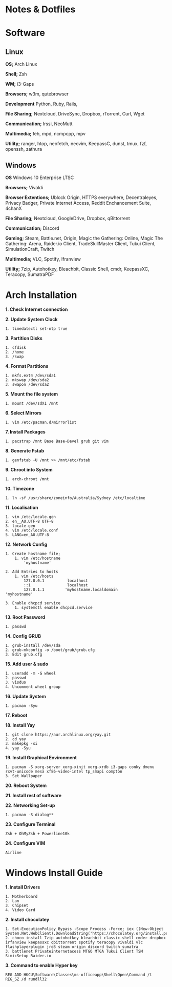# Notes & Dotfiles

# Software
## Linux
**OS;**
Arch Linux

**Shell;**
Zsh

**WM;**
i3-Gaps

**Browsers;**
w3m, qutebrowser

**Development**
Python, Ruby, Rails, 

**File Sharing;**
Nextcloud, DriveSync, Dropbox, rTorrent, Curl, Wget

**Communication;**
Irssi, NeoMutt

**Multimedia;**
feh, mpd, ncmpcpp, mpv

**Utility;**
ranger, htop, neofetch, neovim, KeepassC, dunst, tmux, fzf, openssh, zathura

## Windows
**OS**
Windows 10 Enterprise LTSC

**Browsers;**
Vivaldi 

**Browser Extentions;**
Ublock Origin, HTTPS everywhere, Decentraleyes, Privacy Badger, Private Internet Access, Reddit Enchancement Suite, 4chanX

**File Sharing;**
Nextcloud, GoogleDrive, Dropbox, qBittorrent

**Communication;**
Discord 

**Gaming;**
Steam, Battle.net, Origin, Magic the Gathering: Online, Magic The Gathering: Arena, Raider.io Client, TradeSkillMaster Client, Tukui Client, SimulationCraft, Twitch

**Multimedia;**
VLC, Spotify, Ifranview

**Utility;**
7zip, Autohotkey, Bleachbit, Classic Shell, cmdr, KeepassXC, Teracopy, SumatraPDF

# Arch Installation
**1. Check Internet connection**

**2. Update System Clock**

    1. timedatectl set-ntp true
    
**3. Partition Disks**

    1. cfdisk
    2. /home
    3. /swap
    
**4. Format Partitions**

    1. mkfs.ext4 /dev/sda1    
    2. mkswap /dev/sda2    
    3. swapon /dev/sda2
    
**5. Mount the file system**

    1. mount /dev/sdX1 /mnt
    
**6. Select Mirrors**

    1. vim /etc/pacman.d/mirrorlist
    
**7. Install Packages**

    1. pacstrap /mnt Base Base-Devel grub git vim
    
**8. Generate Fstab**

    1. genfstab -U /mnt >> /mnt/etc/fstab
    
**9. Chroot into System**

    1. arch-chroot /mnt
    
**10. Timezone**

    1. ln -sf /usr/share/zoneinfo/Australia/Sydney /etc/localtime
    
**11. Localisation**

    1. vim /etc/locale.gen    
    2. en__AU.UTF-8 UTF-8    
    3. locale-gen    
    4. vim /etc/locale.conf    
    5. LANG=en_AU.UTF-8
    
**12. Network Config**

    1. Create hostname file;    
        1. vim /etc/hostname        
            'myhostname'        
            
    2. Add Entries to hosts    
        1. vim /etc/hosts        
            127.0.0.1          localhost            
            ::1                localhost            
            127.0.1.1         'myhostname.localdomain          'myhostname'
            
    3. Enable dhcpcd service    
        1. systemctl enable dhcpcd.service
        
**13. Root Password**

    1. passwd
    
**14. Config GRUB**

    1. grub-install /dev/sda    
    2. grub-mkconfig -o /boot/grub/grub.cfg    
    3. Edit grub.cfg
    
**15. Add user & sudo**

    1. useradd -m -G wheel     
    2. passwd
    3. visduo    
    4. Uncomment wheel group    
    
**16. Update System**

    1. pacman -Syu
    
**17. Reboot**

**18. Install Yay**

    1. git clone https://aur.archlinux.org/yay.git    
    2. cd yay    
    3. makepkg -si    
    4. yay -Syu
    
**19. Install Graphical Environment**

    1. pacman -S xorg-server xorg-xinit xorg-xrdb i3-gaps conky dmenu rxvt-unicode mesa xf86-video-intel tp_smapi compton    
    3. Set Wallpaper
    
**20. Reboot System**

**21. Install rest of software**

**22. Networking Set-up**

    1. pacman -S dialog**
    
**23. Configure Terminal**

    Zsh + OhMyZsh + Powerline10k
    
**24. Configure VIM**

    Airline
    
# Windows Install Guide

**1. Install Drivers**

    1. Motherboard    
    2. Lan    
    3. Chipset
    4. Video Card

**2. Install chocolatey**

    1. Set-ExecutionPolicy Bypass -Scope Process -Force; iex ((New-Object System.Net.WebClient).DownloadString('https://chocolatey.org/install.ps1'))
    2. choco install 7zip autohotkey bleachbit classic-shell cmder dropbox irfanview keepassxc qbittorrent spotify teracopy vivaldi vlc flashplayerplugin jre8 steam origin discord twitch sumatra
    3. battlenet Privateinternetacess MTGO MTGA Tukui Client TSM SimicSetup Raider.io
    
    
**3. Command to enable Hyper key**

    REG ADD HKCU\Software\Classes\ms-officeapp\Shell\Open\Command /t REG_SZ /d rundll32
